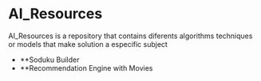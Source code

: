 # AI_Resources

AI_Resources is a repository that contains diferents algorithms techniques or models that  make solution a especific
subject  

* **Soduku Builder
* **Recommendation Engine with Movies
